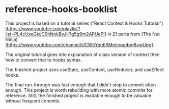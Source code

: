 # reference-hooks-booklist

This project is based on a tutorial series ("React Context & Hooks Tutorial")[https://www.youtube.com/playlist?list=PL4cUxeGkcC9hNokByJilPg5g9m2APUePI] in 21 parts from (The Net Ninja)[https://www.youtube.com/channel/UCW5YeuERMmlnqo4oq8vwUpg].

The original tutorial goes into explanation of class version of context then how to convert that to hooks syntax.

The finished project uses useState, useContext, useReducer, and useEffect hooks.

The final run-through was fast enough that I didn't stop to commit often enough. This project is worth rebuilding with more atomic commits for reference. Still, the finished project is readable enough to be valuable without frequent commits.

